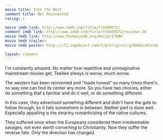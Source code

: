 ```yaml
---
movie title: Into the West
comment title: Not Reinvented
rating: 1

movie imdb link: http://www.imdb.com/title/tt0409572/
comment imdb link: http://www.imdb.com/title/tt0409572/reviews-28
movie tmdb link: http://www.themoviedb.org/movie/17800
movie tmdb trailer: 
movie tmdb poster: http://cf2.imgobject.com/t/p/original/gTOOOGssN1VxQoxivuhqDYEkvEB.jpg

layout: comment
---
```


I'm constantly amazed. No matter how repetitive and unimaginative mainstream movies get, TeeVee always is worse, much worse.

The western has been reinvented and "made honest" so many times there's no way one can find its center any more. So you have two choices, either do something that's familiar and do it well, or do something different.

In this case, they advertised something different and didn't have the guts to follow through, so it falls somewhere in between. Neither part is done well. Especially appalling is the smarmy romanticizing of the native cultures.

They suffered once when the Europeans considered them irredeemable savages, not even worth converting to Christianity. Now they suffer the reverse fate. Only the direction has changed.